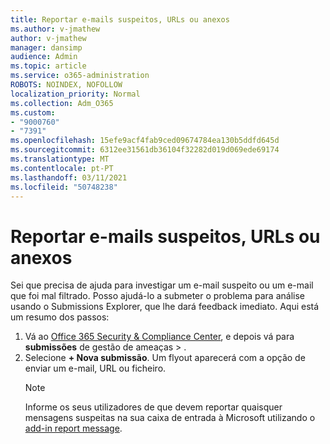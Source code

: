 ```yaml
---
title: Reportar e-mails suspeitos, URLs ou anexos
ms.author: v-jmathew
author: v-jmathew
manager: dansimp
audience: Admin
ms.topic: article
ms.service: o365-administration
ROBOTS: NOINDEX, NOFOLLOW
localization_priority: Normal
ms.collection: Adm_O365
ms.custom:
- "9000760"
- "7391"
ms.openlocfilehash: 15efe9acf4fab9ced09674784ea130b5ddfd645d
ms.sourcegitcommit: 6312ee31561db36104f32282d019d069ede69174
ms.translationtype: MT
ms.contentlocale: pt-PT
ms.lasthandoff: 03/11/2021
ms.locfileid: "50748238"
---
```

# <a name="report-suspicious-emails-urls-or-attachments"></a>Reportar e-mails suspeitos, URLs ou anexos

Sei que precisa de ajuda para investigar um e-mail suspeito ou um e-mail que foi mal filtrado. Posso ajudá-lo a submeter o problema para análise usando o Submissions Explorer, que lhe dará feedback imediato. Aqui está um resumo dos passos:

1. Vá ao [Office 365 Security & Compliance Center](https://go.microsoft.com/fwlink/p/?linkid=2077143), e depois vá para **submissões** de gestão de ameaças  >  [](https://go.microsoft.com/fwlink/?linkid=2101521).
2. Selecione **+ Nova submissão**. Um flyout aparecerá com a opção de enviar um e-mail, URL ou ficheiro.
    > [!NOTE]
    > Informe os seus utilizadores de que devem reportar quaisquer mensagens suspeitas na sua caixa de entrada à Microsoft utilizando o [add-in report message](https://go.microsoft.com/fwlink/?linkid=2092385).
